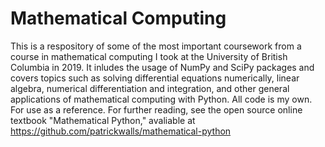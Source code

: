 # Mathematical Computing
This is a respository of some of the most important coursework from a course in mathematical computing I took at the University of British Columbia in 2019. It inludes the usage of NumPy and SciPy packages and covers topics such as solving differential equations numerically, linear algebra, numerical differentiation and integration, and other general applications of mathematical computing with Python. All code is my own. For use as a reference. For further reading, see the open source online textbook "Mathematical Python," avaliable at https://github.com/patrickwalls/mathematical-python 
